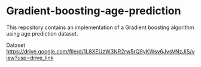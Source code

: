 # Gradient-boosting-age-prediction
This repository contains an implementation of a Gradient boosting  algorithm using age prediction dataset. 

Dataset https://drive.google.com/file/d/1L8XEUzW3NR2rw5rQ9yKWsv6JvsVNzJIS/view?usp=drive_link
